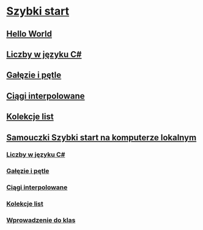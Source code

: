 # [Szybki start](index.md)
## [Hello World](hello-world.yml)
## [Liczby w języku C#](numbers-in-csharp.yml)
## [Gałęzie i pętle](branches-and-loops.yml)
## [Ciągi interpolowane](interpolated-strings.yml)
## [Kolekcje list](list-collection.yml)
## [Samouczki Szybki start na komputerze lokalnym](local-environment.md)
### [Liczby w języku C#](numbers-in-csharp-local.md)
### [Gałęzie i pętle](branches-and-loops-local.md)
### [Ciągi interpolowane](interpolated-strings-local.md)
### [Kolekcje list](arrays-and-collections.md)
### [Wprowadzenie do klas](introduction-to-classes.md)

